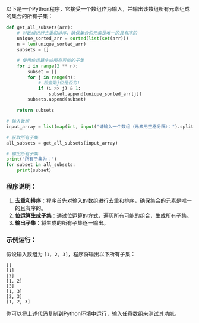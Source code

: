 以下是一个Python程序，它接受一个数组作为输入，并输出该数组所有元素组成的集合的所有子集：

```python
def get_all_subsets(arr):
    # 对数组进行去重和排序，确保集合的元素是唯一的且有序的
    unique_sorted_arr = sorted(list(set(arr)))
    n = len(unique_sorted_arr)
    subsets = []
    
    # 使用位运算生成所有可能的子集
    for i in range(2 ** n):
        subset = []
        for j in range(n):
            # 检查第j位是否为1
            if (i >> j) & 1:
                subset.append(unique_sorted_arr[j])
        subsets.append(subset)
    
    return subsets

# 输入数组
input_array = list(map(int, input("请输入一个数组（元素用空格分隔）：").split()))

# 获取所有子集
all_subsets = get_all_subsets(input_array)

# 输出所有子集
print("所有子集为：")
for subset in all_subsets:
    print(subset)
```

### 程序说明：
1. **去重和排序**：程序首先对输入的数组进行去重和排序，确保集合的元素是唯一的且有序的。
2. **位运算生成子集**：通过位运算的方式，遍历所有可能的组合，生成所有子集。
3. **输出子集**：将生成的所有子集逐一输出。

### 示例运行：
假设输入数组为 `[1, 2, 3]`，程序将输出以下所有子集：
```
[]
[1]
[2]
[1, 2]
[3]
[1, 3]
[2, 3]
[1, 2, 3]
```

你可以将上述代码复制到Python环境中运行，输入任意数组来测试其功能。